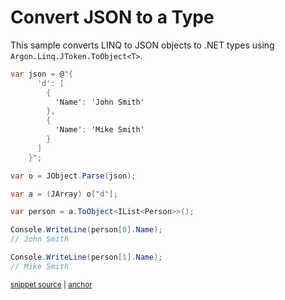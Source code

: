 # Convert JSON to a Type

This sample converts LINQ to JSON objects to .NET types using `Argon.Linq.JToken.ToObject<T>`.

<!-- snippet: ToObjectComplex -->
<a id='snippet-toobjectcomplex'></a>
```cs
var json = @"{
      'd': [
        {
          'Name': 'John Smith'
        },
        {
          'Name': 'Mike Smith'
        }
      ]
    }";

var o = JObject.Parse(json);

var a = (JArray) o["d"];

var person = a.ToObject<IList<Person>>();

Console.WriteLine(person[0].Name);
// John Smith

Console.WriteLine(person[1].Name);
// Mike Smith
```
<sup><a href='/src/Tests/Documentation/Samples/Linq/ToObjectComplex.cs#L21-L46' title='Snippet source file'>snippet source</a> | <a href='#snippet-toobjectcomplex' title='Start of snippet'>anchor</a></sup>
<!-- endSnippet -->
